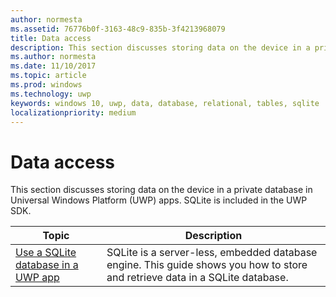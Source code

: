 ```yaml
---
author: normesta
ms.assetid: 76776b0f-3163-48c9-835b-3f4213968079
title: Data access
description: This section discusses storing data on the device in a private database and using object relational mapping in Universal Windows Platform (UWP) apps.
ms.author: normesta
ms.date: 11/10/2017
ms.topic: article
ms.prod: windows
ms.technology: uwp
keywords: windows 10, uwp, data, database, relational, tables, sqlite
localizationpriority: medium
---
```

# Data access

This section discusses storing data on the device in a private database in Universal Windows Platform (UWP) apps. SQLite is included in the UWP SDK.

| Topic | Description|
|-------|------------|
| [Use a SQLite database in a UWP app](sqlite-databases.md) | SQLite is a server-less, embedded database engine. This guide shows you how to store and retrieve data in a SQLite database.  |
